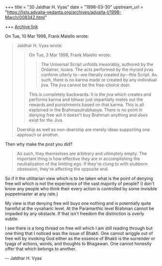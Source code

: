 +++
title = "30 Jaldhar H. Vyas"
date = "1998-03-30"
upstream_url = "https://lists.advaita-vedanta.org/archives/advaita-l/1998-March/008342.html"

+++
[Archive link](https://lists.advaita-vedanta.org/archives/advaita-l/1998-March/008342.html)

On Tue, 10 Mar 1998, Frank Maiello wrote:

> Jaldhar H. Vyas wrote:
> >
> > On Tue, 3 Mar 1998, Frank Maiello wrote:
> >
> > > The Universal Script unfolds inexorably, authored by the Ordainer,
> > > Isvara.
> > > The acts performed by the myraid jivas conform utterly to--are literally
> > > created *by*--this Script.  As such, there is no karma made or created
> > > by
> > > any individual jiva.  The jiva cannot be the free-choice doer.
> >
> > This is completely backwards.  It is the jiva which creates and performs
> > karma and Ishwar just impartially metes out the rewards and punishments
> > based on that karma.  This is all explained in the Brahmasutrabhasya.
> > There is no point in denying free will it doesn't buy Brahman anything and
> > _does_ exist for the Jiva.
> >
>
> Doership as well as non-doership are merely ideas supporting one
> approach or another.

Then why make the post you did?

> As such, they themselves are arbitrary and
> ultimately empty.  The important thing is how effective they are
> in accomplishing the neutralization of the limiting ego.  If they're
> clung to with stubborn obsession, they're affecting the opposite end.
>

So if it the utilitarian view which is to be taken what is the point of
denying free will which is not the experience of the vast majority of
people?  (I don't know any people who think their every action is
controlled by some invisible puppetmaster at any rate.)

My view is that denying free will buys one nothing and is
potentially quite harmful at the vyvaharic level.  At the Paramarthic
level Brahman cannot be impeded by any obstacle.  If that isn't freedom
the distinction is overly subtle.

I see there is a long thread on free will which I am still reading
through but one thing that I noticed was the issue of Bhakti.  One cannot
wriggle out of free will by invoking God either as the essence of Bhakti
is the surrender or tyaga of actions, words, and thoughts to Bhagawan.
One cannot honestly offer that which belongs to another.

--
Jaldhar H. Vyas <jaldhar at braincells.com>

